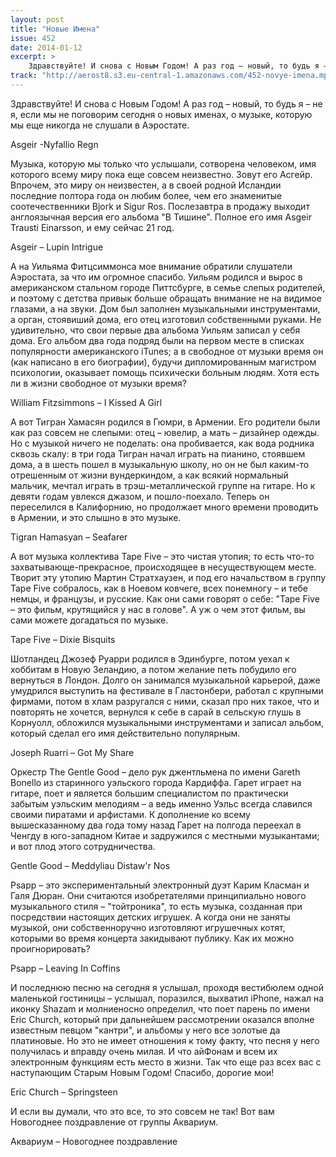 ```yaml
---
layout: post
title: "Новые Имена"
issue: 452
date: 2014-01-12
excerpt: >
    Здравствуйте! И снова с Новым Годом! А раз год – новый, то будь я – не я, если мы не поговорим сегодня о новых именах, о музыке, которую мы еще никогда не слушали в Аэростате.
track: "http://aerost8.s3.eu-central-1.amazonaws.com/452-novye-imena.mp3"
---
```


Здравствуйте! И снова с Новым Годом! А раз год – новый, то будь я – не я, если мы не поговорим сегодня о новых именах, о музыке, которую мы еще никогда не слушали в Аэростате.

Asgeir -Nyfallio Regn

Музыка, которую мы только что услышали, сотворена человеком, имя которого всему миру пока еще совсем неизвестно. Зовут его Асгейр. Впрочем, это миру он неизвестен, а в своей родной Исландии последние полтора года он любим более, чем его знаменитые соотечественники Bjork и Sigur Ros. Послезавтра в продажу выходит англоязычная версия его альбома "В Тишине". Полное его имя Asgeir Trausti Einarsson, и ему сейчас 21 год.

Asgeir – Lupin Intrigue

А на Уильяма Фитцсиммонса мое внимание обратили слушатели Аэростата, за что им огромное спасибо. Уильям родился и вырос в американском стальном городе Питтсбурге, в семье слепых родителей, и поэтому с детства привык больше обращать внимание не на видимое глазами, а на звуки. Дом был заполнен музыкальными инструментами, а орган, стоявиший дома, его отец изготовил собственными руками. Не удивительно, что свои первые два альбома Уильям записал у себя дома. Его альбом два года подряд были на первом месте в списках популярности американского iTunes; а в свободное от музыки время он (как написано в его биографии), будучи дипломированным магистром психологии, оказывает помощь психически больным людям. Хотя есть ли в жизни свободное от музыки время?

William Fitzsimmons – I Kissed A Girl

А вот Тигран Хамасян родился в Гюмри, в Армении. Его родители были как раз совсем не слепыми: отец – ювелир, а мать – дизайнер одежды. Но с музыкой ничего не поделать: она пробивается, как вода родника сквозь скалу: в три года Тигран начал играть на пианино, стоявшем дома, а в шесть пошел в музыкальную школу, но он не был каким-то отрешенным от жизни вундеркиндом, а как всякий нормальный мальчик, мечтал играть в трэш-металлической группе на гитаре. Но к девяти годам увлекся джазом, и пошло-поехало. Теперь он переселился в Калифорнию, но продолжает много времени проводить в Армении, и это слышно в это музыке.

Tigran Hamasyan – Seafarer

А вот музыка коллектива Tape Five – это чистая утопия; то есть что-то захватывающе-прекрасное, происходящее в несуществующем месте. Творит эту утопию Мартин Стратхаузен, и под его начальством в группу Tape Five собралось, как в Ноевом ковчеге, всех понемногу – и тебе немцы, и французы, и русские. Как они сами говорят о себе: "Tape Five – это фильм, крутящийся у нас в голове". А уж о чем этот фильм, вы сами можете догадаться по музыке.

Tape Five – Dixie Bisquits

Шотландец Джозеф Руарри родился в Эдинбурге, потом уехал к хоббитам в Новую Зеландию, а потом желание петь побудило его вернуться в Лондон. Долго он занимался музыкальной карьерой, даже умудрился выступить на фестивале в Гластонбери, работал с крупными фирмами, потом в хлам разругался с ними, сказал про них такое, что и повторять не хочется, вернулся к себе в сарай в сельскую глушь в Корнуолл, обложился музыкальными инструментами и записал альбом, который сделал его имя действительно популярным.

Joseph Ruarri – Got My Share

Оркестр The Gentle Good – дело рук джентльмена по имени Gareth Bonello из старинного уэльского города Кардиффа. Гарет играет на гитаре, поет и является большим специалистом по практически забытым уэльским мелодиям – а ведь именно Уэльс всегда славился своими пиратами и арфистами. К дополнение ко всему вышесказанному два года тому назад Гарет на полгода переехал в Ченгду в юго-западном Китае и задружился с местными музыкантами; и вот плод этого сотрудничества.

Gentle Good – Meddyliau Distaw'r Nos

Psapp – это экспериментальный электронный дуэт Карим Класман и Галя Дюран. Они считаются изобретателями принципиально нового музыкального стиля – "тойтроника", то есть музыка, созданная при посредствии настоящих детских игрушек. А когда они не заняты музыкой, они собственноручно изготовляют игрушечных котят, которыми во время концерта закидывают публику. Как их можно проигнорировать?

Psapp – Leaving In Coffins

И последнюю песню на сегодня я услышал, проходя вестибюлем одной маленькой гостиницы – услышал, поразился, выхватил iPhone, нажал на иконку Shazam и молниеносно определил, что поет парень по имени Eric Church, который при дальнейшем рассмотрении оказался вполне известным певцом "кантри", и альбомы у него все золотые да платиновые. Но это не имеет отношения к тому факту, что песня у него получилась и вправду очень милая. И что айФонам и всем их электронным функциям есть место в жизни. Так что еще раз всех вас с наступающим Старым Новым Годом! Спасибо, дорогие мои!

Eric Church – Springsteen

И если вы думали, что это все, то это совсем не так! Вот вам Новогоднее поздравление от группы Аквариум.

Аквариум – Новогоднее поздравление
